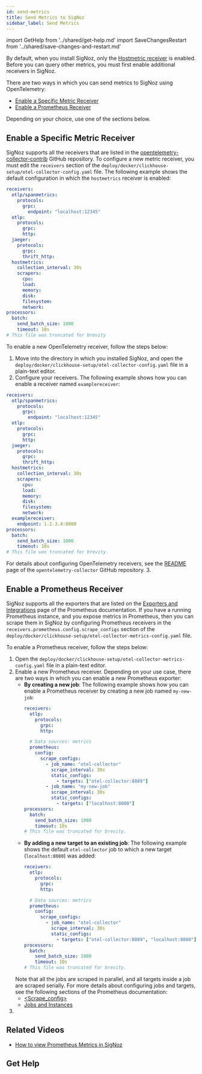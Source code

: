 ```yaml
---
id: send-metrics
title: Send Metrics to SigNoz
sidebar_label: Send Metrics
---
```


import GetHelp from '../shared/get-help.md'
import SaveChangesRestart from '../shared/save-changes-and-restart.md'


By default, when you install SigNoz, only the [Hostmetric receiver](https://github.com/open-telemetry/opentelemetry-collector-contrib/blob/main/receiver/hostmetricsreceiver/README.md) is enabled. Before you can query other metrics, you must first enable additional receivers in SigNoz.

There are two ways in which you can send metrics to SigNoz using OpenTelemetry:
- [Enable a Specific Metric Receiver](#enable-a-specific-metric-receiver)
- [Enable a Prometheus Receiver](#enable-a-prometheus-receiver)

Depending on your choice, use one of the sections below.

## Enable a Specific Metric Receiver

SigNoz supports all the receivers that are listed in the [opentelemetry-collector-contrib](https://github.com/open-telemetry/opentelemetry-collector-contrib/tree/main/receiver) GitHub repository. To configure a new metric receiver, you must edit the `receivers` section of the `deploy/docker/clickhouse-setup/otel-collector-config.yaml` file. The following example shows the default configuration in which the `hostmetrics` receiver is enabled:

```yaml {14-22}
receivers:
  otlp/spanmetrics:
    protocols:
      grpc:
        endpoint: "localhost:12345"
  otlp:
    protocols:
      grpc:
      http:
  jaeger:
    protocols:
      grpc:
      thrift_http:
  hostmetrics:
    collection_interval: 30s
    scrapers:
      cpu:
      load:
      memory:
      disk:
      filesystem:
      network:
processors:
  batch:
    send_batch_size: 1000
    timeout: 10s
# This file was truncated for brevity
```

To enable a new OpenTelemetry receiver, follow the steps below:

1. Move into the directory in which you installed SigNoz, and open the `deploy/docker/clickhouse-setup/otel-collector-config.yaml` file in a plain-text editor.
2. Configure your receivers. The following example shows how you can enable a receiver named `examplereceiver`:
  ```yaml {23,24}
  receivers:
    otlp/spanmetrics:
      protocols:
        grpc:
          endpoint: "localhost:12345"
    otlp:
      protocols:
        grpc:
        http:
    jaeger:
      protocols:
        grpc:
        thrift_http:
    hostmetrics:
      collection_interval: 30s
      scrapers:
        cpu:
        load:
        memory:
        disk:
        filesystem:
        network:
    examplereceiver:
      endpoint: 1.2.3.4:8080
  processors:
    batch:
      send_batch_size: 1000
      timeout: 10s
  # This file was truncated for brevity.
  ```
  For details about configuring OpenTelemetry receivers, see the [README](https://github.com/open-telemetry/opentelemetry-collector/blob/main/receiver/README.md) page of the `opentelemetry-collector` GitHub repository.
3. <SaveChangesRestart /> 

## Enable a Prometheus Receiver

SigNoz supports all the exporters that are listed on the [Exporters and Integrations](https://prometheus.io/docs/instrumenting/exporters/) page of the Prometheus documentation. If you have a running Prometheus instance, and you expose metrics in Prometheus, then you can scrape them in SigNoz by configuring Prometheus receivers in the `receivers.prometheus.config.scrape_configs` section of the `deploy/docker/clickhouse-setup/otel-collector-metrics-config.yaml` file.

To enable a Prometheus receiver, follow the steps below:
1. Open the `deploy/docker/clickhouse-setup/otel-collector-metrics-config.yaml` file in a plain-text editor.
2. Enable a new Prometheus receiver. Depending on your use case, there are two ways in which you can enable a new Prometheus exporter:
    - **By creating a new job**: The following example shows how you can enable a Prometheus receiver by creating a new job named `my-new-job`:
      ```yaml {15-18}
      receivers:
        otlp:
          protocols:
            grpc:
            http:

        # Data sources: metrics
        prometheus:
          config:
            scrape_configs:
              - job_name: "otel-collector"
                scrape_interval: 30s
                static_configs:
                  - targets: ["otel-collector:8889"]
              - job_name: "my-new-job"
                scrape_interval: 30s
                static_configs:
                  - targets: ["localhost:8080"]          
      processors:
        batch:
          send_batch_size: 1000
          timeout: 10s
      # This file was truncated for brevity.
      ```
    - **By adding a new target to an existing job**: The following example shows the default `otel-collector` job to which a new target (`localhost:8080`) was added:
      ```yaml {14}
      receivers:
        otlp:
          protocols:
            grpc:
            http:

        # Data sources: metrics
        prometheus:
          config:
            scrape_configs:
              - job_name: "otel-collector"
                scrape_interval: 30s
                static_configs:
                  - targets: ["otel-collector:8889", "localhost:8080"]       
      processors:
        batch:
          send_batch_size: 1000
          timeout: 10s
      # This file was truncated for brevity.
      ```
    Note that all the jobs are scraped in parallel, and all targets inside a job are scraped serially. For more details about configuring jobs and targets, see the following sections of the Prometheus documentation:
      - [<Scrape_config>](https://prometheus.io/docs/prometheus/latest/configuration/configuration/#scrape_config)
      - [Jobs and Instances](https://prometheus.io/docs/concepts/jobs_instances/)
3. <SaveChangesRestart />

## Related Videos

- [How to view Prometheus Metrics in SigNoz](https://youtu.be/QGJYNYzfM9o)

## Get Help

<GetHelp />
